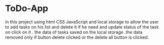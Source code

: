 # ToDo-App
in this project using html CSS JavaScript  and local storage to allow the user to add tasks on his list and delete it if he need and update status of the task on click on it . the data of tasks saved on the local storage .the data removed only if button delete clicked or the delete all button is clicked.
